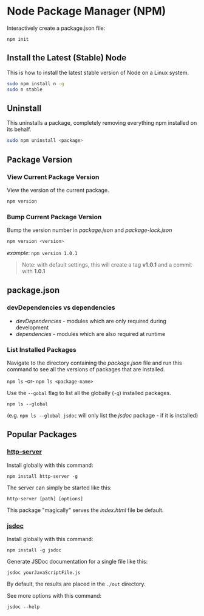 Node Package Manager (NPM)
==========================

Interactively create a package.json file:

`npm init`

Install the Latest (Stable) Node
--------------------------------

This is how to install the latest stable version of Node on a Linux system.

```bash
sudo npm install n -g
sudo n stable
```

Uninstall
---------

This uninstalls a package, completely removing everything npm installed on its behalf.

```bash
sudo npm uninstall <package>
```

Package Version
---------------

### View Current Package Version ###

View the version of the current package.

```bash
npm version
```

### Bump Current Package Version ###

Bump the version number in _package.json_ and _package-lock.json_

```bash
npm version <version>
```

_example_: `npm version 1.0.1`

> Note: with default settings, this will create a tag **v1.0.1** and a commit with **1.0.1**

package.json
------------

### devDependencies vs dependencies ###

* _devDependencies_ - modules which are only required during development
* _dependencies_ - modules which are also required at runtime

### List Installed Packages ###

Navigate to the directory containing the _package.json_ file and run this command to see all the versions of packages that are installed.

`npm ls` 
-or- 
`npm ls <package-name>`

Use the `--gobal` flag to list all the globally (`-g`) installed packages.

`npm ls --global`

(e.g. `npm ls --global jsdoc` will only list the _jsdoc_ package - if it is installed)

Popular Packages
----------------

### [http-server](https://www.npmjs.com/package/http-server) ###

Install globally with this command:

`npm install http-server -g`

The server can simply be started like this:

`http-server [path] [options]`

This package "magically" serves the _index.html_ file be default.

### [jsdoc](https://www.npmjs.com/package/jsdoc) ###

Install globally with this command:

`npm install -g jsdoc`

Generate JSDoc documentation for a single file like this:

`jsdoc yourJavaScriptFile.js`

By default, the results are placed in the `./out` directory.

See more options with this command:

`jsdoc --help`